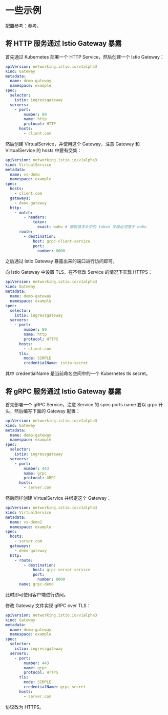 # 一些示例

配置参考：[参考](https://istio.io/latest/zh/docs/reference/config/networking/)。

## 将 HTTP 服务通过 Istio Gateway 暴露

首先通过 Kubernetes 部署一个 HTTP Service，然后创建一个 Istio Gateway：

```yaml
apiVersion: networking.istio.io/v1alpha3
kind: Gateway
metadata:
  name: demo-gateway
  namespace: example
spec:
  selector:
    istio: ingressgateway
  servers:
    - port:
        number: 80
        name: http
        protocol: HTTP
      hosts:
        - client.com
```

然后创建 VirtualService，并使用这个 Gateway，注意 Gateway 和 VirtualService 的 hosts 中要有交集：

```yaml
apiVersion: networking.istio.io/v1alpha3
kind: VirtualService
metadata:
  name: vs-demo
  namespace: example
spec:
  hosts:
    - client.com
  gateways:
    - demo-gateway
  http:
    - match:
        - headers:
            token:
              exact: wuhu # 限制请求头中的 token 字段必须等于 wuhu
      route:
        - destination:
            host: grpc-client-service
            port:
              number: 8000
```

之后通过 Istio Gateway 暴露出来的端口进行访问即可。

向 Istio Gateway 中设置 TLS，在不修改 Service 的情况下实现 HTTPS：

```yaml
apiVersion: networking.istio.io/v1alpha3
kind: Gateway
metadata:
  name: demo-gateway
  namespace: example
spec:
  selector:
    istio: ingressgateway
  servers:
    - port:
        number: 80
        name: http
        protocol: HTTPS
      hosts:
        - client.com
      tls:
        mode: SIMPLE
        credentialName: istio-secret
```

其中 credentialName 是当前命名空间中的一个 Kubernetes tls secret。

## 将 gRPC 服务通过 Istio Gateway 暴露

首先部署一个 gRPC Service，注意 Service 的 spec.ports.name 要以 grpc 开头，然后编写下面的 Gateway 配置：

```yaml
apiVersion: networking.istio.io/v1alpha3
kind: Gateway
metadata:
  name: demo-gateway
  namespace: example
spec:
  selector:
    istio: ingressgateway
  servers:
    - port:
        number: 443
        name: grpc
        protocol: GRPC
      hosts:
        - server.com
```

然后同样创建 VirtualService 并绑定这个 Gateway：

```yaml
apiVersion: networking.istio.io/v1alpha3
kind: VirtualService
metadata:
  name: vs-demo2
  namespace: example
spec:
  hosts:
    - server.com
  gateways:
    - demo-gateway
  http:
    - route:
        - destination:
            host: grpc-server-service
            port:
              number: 8000
      name: grpc-demo
```

此时即可使用客户端进行访问。

修改 Gateway 文件实现 gRPC over TLS：

```yaml
apiVersion: networking.istio.io/v1alpha3
kind: Gateway
metadata:
  name: demo-gateway
  namespace: example
spec:
  selector:
    istio: ingressgateway
  servers:
    - port:
        number: 443
        name: grpc
        protocol: HTTPS
      tls:
        mode: SIMPLE
        credentialName: grpc-secret
      hosts:
        - server.com
```

协议改为 HTTPS。
